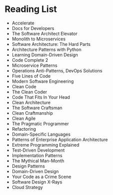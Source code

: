 # Reading List

- Accelerate
- Docs for Developers
- The Software Architect Elevator
- Monolith to Microservices
- Software Architecture: The Hard Parts
- Architecture Patterns with Python
- Learning Domain-Driven Design
- Code Complete 2
- Microservice Patterns
- Operations Anti-Patterns, DevOps Solutions
- Five Lines of Code
- Modern Software Engineering
- Clean Code
- The Clean Coder
- Code That Fits In Your Head
- Clean Architecture
- The Software Craftsman
- Clean Craftmanship
- Clean Agile
- The Pragmatic Programmer
- Refactoring
- Domain-Specific Languages
- Patterns of Enterprise Application Architecture
- Extreme Programming Explained
- Test-Driven Development
- Implementation Patterns
- The Mythical Man-Month
- Design Patterns
- Domain-Driven Design
- Your Code as a Crime Scene
- Software Design X-Rays
- Cloud Strategy
